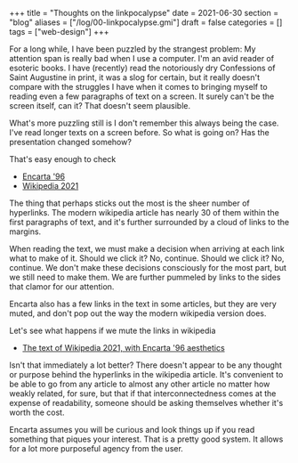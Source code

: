 +++
title = "Thoughts on the linkpocalypse"
date = 2021-06-30
section = "blog"
aliases = ["/log/00-linkpocalypse.gmi"]
draft = false
categories = []
tags = ["web-design"]
+++


For a long while, I have been puzzled by the strangest problem: My attention span is really bad when I use a computer. I'm an avid reader of esoteric books. I have (recently) read the notoriously dry Confessions of Saint Augustine in print, it was a slog for certain, but it really doesn't compare with the struggles I have when it comes to bringing myself to reading even a few paragraphs of text on a screen. It surely can't be the screen itself, can it? That doesn't seem plausible.

What's more puzzling still is I don't remember this always being the case. I've read longer texts on a screen before. So what is going on? Has the presentation changed somehow?

That's easy enough to check

* [Encarta '96](/pics/links/encarta.png)
* [Wikipedia 2021](/pics/links/wikipedia.png)

The thing that perhaps sticks out the most is the sheer number of hyperlinks. The modern wikipedia article has nearly 30 of them within the first paragraphs of text, and it's further surrounded by a cloud of links to the margins.

When reading the text, we must make a decision when arriving at each link what to make of it. Should we click it? No, continue. Should we click it? No, continue. We don't make these decisions consciously for the most part, but we still need to make them. We are further pummeled by links to the sides that clamor for our attention.

Encarta also has a few links in the text in some articles, but they are very muted, and don't pop out the way the modern wikipedia version does.

Let's see what happens if we mute the links in wikipedia

* [The text of Wikipedia 2021, with Encarta '96 aesthetics](/pics/links/wikipedia_no_links.png)

Isn't that immediately a lot better? There doesn't appear to be any thought or purpose behind the hyperlinks in the wikipedia article. It's convenient to be able to go from any article to almost any other article no matter how weakly related, for sure, but that if that interconnectedness comes at the expense of readability, someone should be asking themselves whether it's worth the cost.

Encarta assumes you will be curious and look things up if you read something that piques your interest. That is a pretty good system. It allows for a lot more purposeful agency from the user.

